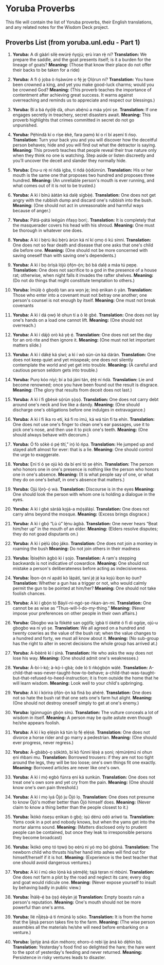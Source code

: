 # Yoruba Proverbs

This file will contain the list of Yoruba proverbs, their English translations, and any related notes for the Wisdom Deck project.

## Proverbs List (from yoruba.unl.edu - Part 1)

1.  **Yoruba:** A di gàárì sílẹ̀ ewúrẹ́ ńyọjú; ẹrù ìran rẹ̀ ni?
    **Translation:** We prepare the saddle, and the goat presents itself; is it a burden for the lineage of goats?
    **Meaning:** (Those that know their place do not offer their backs to be taken for a ride)

2.  **Yoruba:** A fi ọ́ jọba ò ńṣàwúre o fẹ́ jẹ Ọlọ́run ni?
    **Translation:** You have been crowned a king, and yet you make good-luck charms; would you be crowned God?
    **Meaning:** (This proverb teaches the importance of contentment after achieving great success. It warns against overreaching and reminds us to appreciate and respect our blessings.)

3.  **Yoruba:** Bí a bá ńyọ́lẹ̀ dà, ohun abẹ́nú a máa yọ́ni ṣe.
    **Translation:** If one engages secretly in treachery, secret disasters await.
    **Meaning:** This proverb highlights that crimes committed in secret do not go unpunished.

4.  **Yoruba:** Pẹ̀hìndà kí o ríṣe èké, fara pamọ́ kí o rí bí aṣení ti ńsọ.
    **Translation:** Turn your back you and you will discover how the deceitful person behaves; hide and you will find out what the detractor is saying.
    **Meaning:** This proverb teaches that people reveal their true nature only when they think no one is watching. Step aside or listen discreetly and you’ll uncover the deceit and slander they normally hide.

5.  **Yoruba:** Ẹnu-u rẹ̀ ní ńdá igba, tí ńdá ọ̀ọ́dúnrún.
    **Translation:** His or her mouth is the same one that proposes two hundred and proposes three hundred.
    **Meaning:** (An unreliable person's mouth is ever running, and what comes out of it is not to be trusted.)

6.  **Yoruba:** A kì í bínú ààtàn ká dalẹ̀ sígbẹ̀ẹ́.
    **Translation:** One does not get angry with the rubbish dump and discard one's rubbish into the bush.
    **Meaning:** (One should not act in unreasonable and harmful ways because of anger.)

7.  **Yoruba:** Pátá-pátá leégún ńfaṣọ borí;.
    **Translation:** It is completely that the masquerader covers his head with his shroud.
    **Meaning:** One must be thorough in whatever one does.

8.  **Yoruba:** A kì í bẹ̀rù ikú bẹ̀rù àrùn ká ní kí ọmọ ó kú sinni.
    **Translation:** One does not so fear death and disease that one asks that one's child die before one.
    **Meaning:** (One should not be more concerned with saving oneself than with saving one's dependents.)

9.  **Yoruba:** A kì í bọ òrìṣà lójú ọ̀fọ́n-ọ̀n; bó bá dalẹ́ a máa tú pẹpẹ.
    **Translation:** One does not sacrifice to a god in the presence of a house rat; otherwise, when night falls it invades the rafter shelves.
    **Meaning:** (Do not do things that might constitute temptation to others.)

10. **Yoruba:** Ìmùlẹ̀ ò gbọdọ̀ tan ara wọn jẹ; ìmọ̀ ẹnìkan ò yàn.
    **Translation:** Those who enter into a covenant must not betray one another; one person's counsel is not enough by itself.
    **Meaning:** One must not break covenants

11. **Yoruba:** A kì í dá ọwọ́ lé ohun tí a ò lè gbé.
    **Translation:** One does not lay one's hands on a load one cannot lift.
    **Meaning:** (One should not overreach.)

12. **Yoruba:** A kì í dájọ́ orò ká yẹ̀ ẹ́.
    **Translation:** One does not set the day for an orò rite and then ignore it.
    **Meaning:** (One must not let important matters slide.)

13. **Yoruba:** A kì í dákẹ́ ká ṣìwí; a kì í wò sùn-ùn ká dáràn.
    **Translation:** One does not keep quiet and yet misspeak; one does not silently contemplate the world and yet get into trouble.
    **Meaning:** (A careful and cautious person seldom gets into trouble.)

14. **Yoruba:** Purọ kóo níyì; bí a bá jáni tán, ẹ̀tẹ́ ní ńdà.
    **Translation:** Lie and become renowned; once you have been found out the result is disgrace.
    **Meaning:** (The glory that results from deceit does not last.)

15. **Yoruba:** A kì í fi gbèsè sọ́rùn ṣọ̀ṣọ́.
    **Translation:** One does not carry debt around one's neck and live like a dandy.
    **Meaning:** (One should discharge one's obligations before one indulges in extravagance.)

16. **Yoruba:** A kì í fi ìka ro etí, ká fi ro imú, ká wá tún fi ta ehín.
    **Translation:** One does not use one's finger to clean one's ear passages, use it to pick one's nose, and then use it to pick one's teeth.
    **Meaning:** (One should always behave with decorum.)

17. **Yoruba:** Ó fò sókè ó pẹ́ títí,” irọ́ ló ńpa.
    **Translation:** He jumped up and stayed aloft almost for ever: that is a lie.
    **Meaning:** One should control the urge to exaggerate.

18. **Yoruba:** Ẹni tí ó ṣe ojú kò da bí ẹni tó ṣe ẹ̀hìn.
    **Translation:** The person who honors one in one's presence is nothing like the person who honors one in one's absence.
    **Meaning:** (It is what people say of one, or what they do on one's behalf, in one's absence that matters.)

19. **Yoruba:** Ojú lọ̀rọ̀-ọ́ wà.
    **Translation:** Discourse is in the eyes
    **Meaning:** One should look the person with whom one is holding a dialogue in the eyes.

20. **Yoruba:** A kì í gbé sàráà kọjá-a mọ́ṣáláṣí.
    **Translation:** One does not carry alms beyond the mosque.
    **Meaning:** (Excess brings disgrace.)

21. **Yoruba:** A kì í gbọ́ “Lù ú” lẹ́nu àgbà.
    **Translation:** One never hears “Beat him/her up” in the mouth of an elder.
    **Meaning:** (Elders resolve disputes; they do not goad disputants on.)

22. **Yoruba:** A kì í pẹ̀lú ọ̀bọ jáko.
    **Translation:** One does not join a monkey in roaming the bush
    **Meaning:** Do not join others in their madness

23. **Yoruba:** Ìbìsẹ́hín àgbò kì í ṣojo.
    **Translation:** A ram's stepping backwards is not indicative of cowardice.
    **Meaning:** One should not mistake a person's deliberateness before acting as indecisiveness.

24. **Yoruba:** Ìbọn-ọ́n ní apátí kò lápátí, taní jẹ́ jẹ́ ka kọjú ìbọn kọ òun?
    **Translation:** Whether a gun has a trigger or not, who would calmly permit the gun to be pointed at him/her?
    **Meaning:** One should not take foolish chances.

25. **Yoruba:** A kì í gbọ́n tó Báyìí-ni-ngó-ṣe-ǹkan-àn-mi.
    **Translation:** One cannot be as wise as “Thus-will-I-do-my-thing.”
    **Meaning:** (Never impose your preferences on other people in their own affairs.)

26. **Yoruba:** Gbogbo wa la fòkété san ọgọ́fà; ìgbà tí òkété ó fi di ogóje, ojú-u gbogbo wa ni yó ṣe.
    **Translation:** We all agreed on a hundred and twenty cowries as the value of the bush rat; when the value changes to a hundred and forty, we must all know about it.
    **Meaning:** (No sub-group has the right to alter in secret decisions the whole group has arrived at.)

27. **Yoruba:** A-bèèrè kì í ṣìnà.
    **Translation:** He who asks the way does not lose his way.
    **Meaning:** (One should admit one's weaknesses.)

28. **Yoruba:** À-bí-ì-kọ́; à-kọ́-ì-gbà; òde ló ti ńkọ́gbọ́n wálé.
    **Translation:** A-child-that-was-never-taught-how-to-behave; a-child-that-was-taught-but-that-refused-to-heed-instruction; it is from outside the home that he will learn wisdom.
    **Meaning:** Look well to your child's upbringing.

29. **Yoruba:** A kì í kórira ọ̀fọ́n-ọ̀n ká finá bọ ahéré.
    **Translation:** One does not so hate the bush rat that one sets one's farm hut alight.
    **Meaning:** (One should not destroy oneself simply to get at one's enemy.)

30. **Yoruba:** Igúnnugún gbọ́n sínú.
    **Translation:** The vulture conceals a lot of wisdom in itself.
    **Meaning:** A person may be quite astute even though he/she appears foolish.

31. **Yoruba:** A kì í kọ ẹlẹ́ṣin ká tún lọ fẹ́ ẹlẹ́sẹ̀.
    **Translation:** One does not divorce a horse rider and go marry a pedestrian.
    **Meaning:** (One should ever progress, never regress.)

32. **Yoruba:** À-gbàbọ̀-ọ ṣòkòtò, bí kò fúnni lẹ́sẹ̀ a ṣoni; rẹ́múrẹ́mú ni ohun ẹni ḿbani mu.
    **Translation:** Borrowed trousers: if they are not too tight around the legs, they will be too loose; one's own things fit one exactly.
    **Meaning:** Borrowed articles are never like one's own.

33. **Yoruba:** A kì í mọ́ egbò fúnra ẹni ká sunkún.
    **Translation:** One does not treat one's own sore and yet cry from the pain.
    **Meaning:** (One should know one's own pain threshold.)

34. **Yoruba:** A kì í mọ ìyá Òjó ju Òjó lọ.
    **Translation:** One does not presume to know Òjó's mother better than Òjó himself does.
    **Meaning:** (Never claim to know a thing better than the people closest to it.)

35. **Yoruba:** Ìkòkò ńseṣu ẹnìkan ò gbọ́; iṣú dénú odó ariwó ta.
    **Translation:** Yams cook in a pot and nobody knows, but when the yams get into the mortar alarms sound.
    **Meaning:** (Matters disclosed only to prudent people can be contained, but once they leak to irresponsible persons they become broadcast)

36. **Yoruba:** Ìkókó ọmọ tó tọwọ́ bọ eérú ni yó mọ bó gbóná.
    **Translation:** The newborn child who thrusts his/her hand into ashes will find out for himself/herself if it is hot.
    **Meaning:** (Experience is the best teacher that one should avoid dangerous ventures.)

37. **Yoruba:** A kì í mú oko lọ́nà ká ṣèmẹ́lẹ́; tajá tẹran ní ḿbúni.
    **Translation:** One does not farm a plot by the road and neglect its care; every dog and goat would ridicule one.
    **Meaning:** (Never expose yourself to insult by behaving badly in public view.)

38. **Yoruba:** Ìhàlẹ̀-ẹ́ ba ọ̀ṣọ́ èèyàn jẹ́
    **Translation:** Empty boasts ruin a person's reputation.
    **Meaning:** One's mouth should not be more powerful than one's arms.

39. **Yoruba:** Ilé nÌjèṣà-á ti ńmúná lọ sóko.
    **Translation:** It is from the home that the Ìjèṣà person takes fire to the farm.
    **Meaning:** (The wise person assembles all the materials he/she will need before embarking on a venture.)

40. **Yoruba:** Ìjẹǹjẹ àná dùn méhoro; ehoro-ó rebi ìjẹ àná kò dẹ̀hìn bọ̀.
    **Translation:** Yesterday's food find so delighted the hare; the hare went to the spot of yesterday's feeding and never returned.
    **Meaning:** Persistence in risky ventures leads to disaster.
